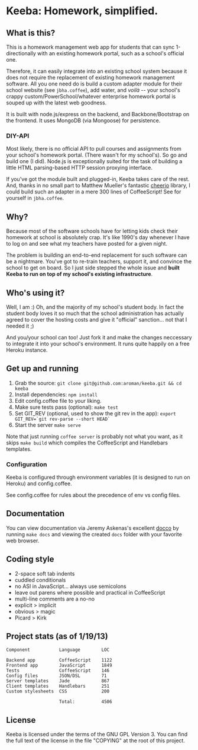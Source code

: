 # Keeba: Homework, simplified.

## What is this?
This is a homework management web app for students that can sync 1-directionally with an existing homework portal, such as a school's official one.

Therefore, it can easily integrate into an existing school system because it does not require the replacement of existing homework management software. All you one need do is build a custom adapter module for their school website (see `jbha.coffee`), add water, and *voilà* -- your school's crappy custom/PowerSchool/whatever enterprise homework portal is souped up with the latest web goodness.

It is built with node.js/express on the backend, and Backbone/Bootstrap on the frontend. It uses MongoDB (via Mongoose) for persistence.

### DIY-API

Most likely, there is no official API to pull courses and assignments from your school's homework portal. (There wasn't for my school's). So go and build one (I did). Node.js is exceptionally suited for the task of building a little HTML parsing-based HTTP session proxying interface. 

If you've got the module built and plugged-in, Keeba takes care of the rest. And, thanks in no small part to Matthew Mueller's fantastic [cheerio](https://github.com/MatthewMueller/cheerio) library, I could build such an adapter in a mere 300 lines of CoffeeScript! See for yourself in `jbha.coffee`.

## Why?

Because most of the software schools have for letting kids check their homework at school is absolutely crap. It's like 1990's day whenever I have to log on and see what my teachers have posted for a given night.

The problem is building an end-to-end replacement for such software can be a nightmare. You've got to re-train teachers, support it, and convince the school to get on board. So I just side stepped the whole issue and **built Keeba to run on top of my school's existing infrastructure**.

## Who's using it?

Well, I am :) Oh, and the majority of my school's student body. In fact the student body loves it so much that the school administration has actually agreed to cover the hosting costs and give it "official" sanction... not that I needed it ;)

And you/your school can too! Just fork it and make the changes neccessary to integrate it into your school's environment. It runs quite happily on a free Heroku instance.

## Get up and running
 1. Grab the source: `git clone git@github.com:aroman/keeba.git && cd keeba`
 2. Install dependencies: `npm install`
 3. Edit config.coffee file to your liking.
 4. Make sure tests pass (optional): `make test`
 5. Set GIT_REV (optional, used to show the git rev in the app): ``export GIT_REV=`git rev-parse --short HEAD` ``
 6. Start the server `make serve`

Note that just running `coffee server` is probably not what you want,
as it skips `make build` which compiles the CoffeeScript and Handlebars
templates.

### Configuration
Keeba is configured through environment variables (it is designed to run on Heroku) and config.coffee.

See config.coffee for rules about the precedence of env vs config files.

## Documentation
You can view documentation via Jeremy Askenas's excellent [docco](https://github.com/jashkenas/docco) by
running `make docs` and viewing the created `docs` folder with your favorite web browser.

## Coding style
 - 2-space soft tab indents 
 - cuddled conditionals
 - no ASI in JavaScript... always use semicolons
 - leave out parens where possible and practical in CoffeeScript
 - multi-line comments are a no-no
 - explicit > implicit
 - obvious > magic
 - Picard > Kirk

## Project stats (as of 1/19/13)

    Component           Language        LOC
    
    Backend app         CoffeeScript    1122
    Frontend app        JavaScript      1849
    Tests               CoffeeScript    146
    Config files        JSON/DSL        71
    Server templates    Jade            867
    Client templates    Handlebars      251
    Custom stylesheets  CSS             200
    
                        Total:          4506
                        
## License

Keeba is licensed under the terms of the GNU GPL Version 3.
You can find the full text of the license in the file "COPYING" at the root of this project.
